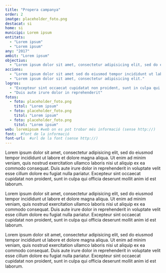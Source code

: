 ```yaml
---
title: "Propera campanya"
order: 2
imatge: placeholder_foto.png
destacat: si
home: si
municipi: Lorem ipsum
entitats:
  - "Lorem ipsum"
  - "Lorem ipsum"
any: "2017"
ambit: "Lorem ipsum"
objectius:
  - "Lorem ipsum dolor sit amet, consectetur adipisicing elit, sed do eiusmod tempor incididunt ut labore et dolore magna aliqua."
accions:
  - "Lorem ipsum dolor sit amet sed do eiusmod tempor incididunt ut labore."
  - "Lorem ipsum dolor sit amet, consectetur adipisicing elit."
logros:
  - "Excepteur sint occaecat cupidatat non proident, sunt in culpa qui officia deserunt mollit anim id est laborum."
  - "Duis aute irure dolor in reprehenderit"
fotos:
  - foto: placeholder_foto.png
    titol: "Lorem ipsum"
  - foto: placeholder_foto.png
    titol: "Lorem ipsum"
  - foto: placeholder_foto.png
    titol: "Lorem ipsum"
web: loremipsum #web on es pot trobar més informació (sense http://)
font:  #font de la informació
font-url:  #url de la font (sense http://)
---
```

Lorem ipsum dolor sit amet, consectetur adipisicing elit, sed do eiusmod tempor incididunt ut labore et dolore magna aliqua. Ut enim ad minim veniam, quis nostrud exercitation ullamco laboris nisi ut aliquip ex ea commodo consequat. Duis aute irure dolor in reprehenderit in voluptate velit esse cillum dolore eu fugiat nulla pariatur. Excepteur sint occaecat cupidatat non proident, sunt in culpa qui officia deserunt mollit anim id est laborum.

Lorem ipsum dolor sit amet, consectetur adipisicing elit, sed do eiusmod tempor incididunt ut labore et dolore magna aliqua. Ut enim ad minim veniam, quis nostrud exercitation ullamco laboris nisi ut aliquip ex ea commodo consequat. Duis aute irure dolor in reprehenderit in voluptate velit esse cillum dolore eu fugiat nulla pariatur. Excepteur sint occaecat cupidatat non proident, sunt in culpa qui officia deserunt mollit anim id est laborum.

Lorem ipsum dolor sit amet, consectetur adipisicing elit, sed do eiusmod tempor incididunt ut labore et dolore magna aliqua. Ut enim ad minim veniam, quis nostrud exercitation ullamco laboris nisi ut aliquip ex ea commodo consequat. Duis aute irure dolor in reprehenderit in voluptate velit esse cillum dolore eu fugiat nulla pariatur. Excepteur sint occaecat cupidatat non proident, sunt in culpa qui officia deserunt mollit anim id est laborum.
